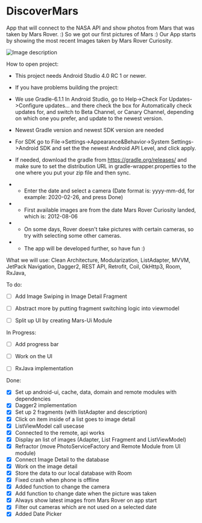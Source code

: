 # DiscoverMars

App that will connect to the NASA API and show photos from Mars that was taken by Mars Rover. :)
So we got our first pictures of Mars :)
Our App starts by showing the most recent Images taken by Mars Rover Curiosity.

![Image description](https://image.futurezone.at/images/cfs_landscape_616w_347h/3876098/pia23378.jpg)

How to open project:
- This project needs Android Studio  4.0 RC 1 or newer.
- If you have problems building the project:
- We use Gradle-6.1.1
In Android Studio, go to Help->Check For Updates->Configure updates... and there check
the box for Automatically check updates for, and switch to Beta Channel, or
Canary Channel, depending on which one you prefer, and update to the newest version.
- Newest Gradle version and newest SDK version are needed
- For SDK go to File->Settings->Appearance&Behavior->System Settings->Android SDK and set the the newest Android API Level, 
and click apply.
- If needed, download the gradle from https://gradle.org/releases/ 
and make sure to set the distribution URL in gradle-wrapper.properties to the one where you put your zip file and then sync.

- - Enter the date and select a camera (Date format is: yyyy-mm-dd, for example: 2020-02-26, and press Done) 
- - First available images are from the date Mars Rover Curiosity landed, which is: 2012-08-06
- - On some days, Rover doesn't take pictures with certain cameras, so try with selecting some other cameras.
- - The app will be developed further, so have fun :)

What we will use:
Clean Architecture,
Modularization,
ListAdapter,
MVVM,
JetPack Navigation,
Dagger2,
REST API,
Retrofit,
Coil,
OkHttp3,
Room,
RxJava,


To do:
- [ ] Add Image Swiping in Image Detail Fragment
- [ ] Abstract more by putting fragment switching logic into viewmodel
- [ ] Split up UI by creating Mars-Ui Module


In Progress:
- [ ] Add progress bar
- [ ] Work on the UI
- [ ] RxJava implementation


Done:

- [x] Set up android-ui, cache, data, domain and remote modules with dependencies
- [x] Dagger2 implementation
- [x] Set up 2 fragments (with listAdapter and description)
- [x] Click on item inside of a list goes to image detail
- [x] ListViewModel call usecase
- [x] Connected to the remote, api works
- [x] Display an list of images (Adapter, List Fragment and ListViewModel)
- [x] Refractor (move PhotoServiceFactory and Remote Module from UI module)
- [x] Connect Image Detail to the database
- [x] Work on the image detail
- [x] Store the data to our local database with Room
- [x] Fixed crash when phone is offline
- [x] Added function to change the camera
- [x] Add function to change date when the picture was taken
- [x] Always show latest images from Mars Rover on app start
- [x] Filter out cameras which are not used on a selected date
- [x] Added Date Picker
